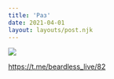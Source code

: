 ```yaml
---
title: 'Раз'
date: 2021-04-01
layout: layouts/post.njk
---
```


![](https://i.ibb.co/d7CCxnH/file-32.jpg)

https://t.me/beardless_live/82